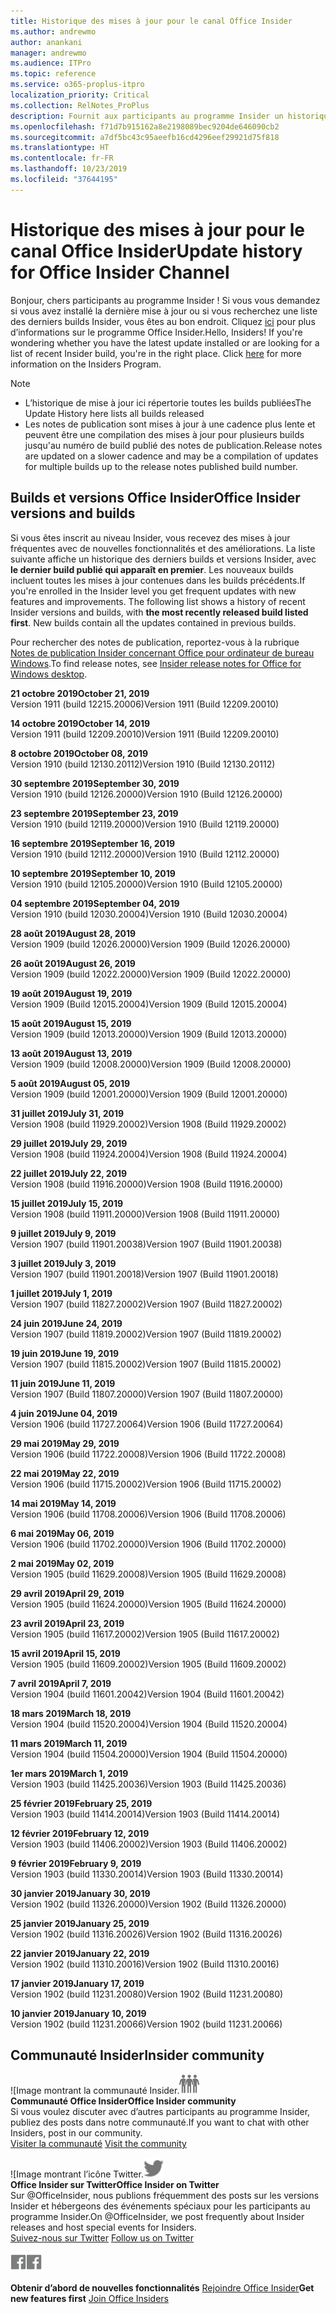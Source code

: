 ```yaml
---
title: Historique des mises à jour pour le canal Office Insider
ms.author: andrewmo
author: anankani
manager: andrewmo
ms.audience: ITPro
ms.topic: reference
ms.service: o365-proplus-itpro
localization_priority: Critical
ms.collection: RelNotes_ProPlus
description: Fournit aux participants au programme Insider un historique des mises à jour pour les versions Canal mensuel Insider Fast pour ordinateur de bureau Windows
ms.openlocfilehash: f71d7b915162a8e2198089bec9204de646090cb2
ms.sourcegitcommit: a7df5bc43c95aeefb16cd4296eef29921d75f818
ms.translationtype: HT
ms.contentlocale: fr-FR
ms.lasthandoff: 10/23/2019
ms.locfileid: "37644195"
---
```

# <a name="update-history-for-office-insider-channel"></a><span data-ttu-id="841a3-103">Historique des mises à jour pour le canal Office Insider</span><span class="sxs-lookup"><span data-stu-id="841a3-103">Update history for Office Insider Channel</span></span>

<span data-ttu-id="841a3-p101">Bonjour, chers participants au programme Insider ! Si vous vous demandez si vous avez installé la dernière mise à jour ou si vous recherchez une liste des derniers builds Insider, vous êtes au bon endroit. Cliquez [ici](https://insider.office.com/) pour plus d’informations sur le programme Office Insider.</span><span class="sxs-lookup"><span data-stu-id="841a3-p101">Hello, Insiders! If you're wondering whether you have the latest update installed or are looking for a list of recent Insider build, you're in the right place. Click [here](https://insider.office.com/) for more information on the Insiders Program.</span></span>

> [!NOTE]
> - <span data-ttu-id="841a3-107">L’historique de mise à jour ici répertorie toutes les builds publiées</span><span class="sxs-lookup"><span data-stu-id="841a3-107">The Update History here lists all builds released</span></span>
> - <span data-ttu-id="841a3-108">Les notes de publication sont mises à jour à une cadence plus lente et peuvent être une compilation des mises à jour pour plusieurs builds jusqu'au numéro de build publié des notes de publication.</span><span class="sxs-lookup"><span data-stu-id="841a3-108">Release notes are updated on a slower cadence and may be a compilation of updates for multiple builds up to the release notes published build number.</span></span>

## <a name="office-insider-versions-and-builds"></a><span data-ttu-id="841a3-109">Builds et versions Office Insider</span><span class="sxs-lookup"><span data-stu-id="841a3-109">Office Insider versions and builds</span></span>

<span data-ttu-id="841a3-p102">Si vous êtes inscrit au niveau Insider, vous recevez des mises à jour fréquentes avec de nouvelles fonctionnalités et des améliorations. La liste suivante affiche un historique des derniers builds et versions Insider, avec **le dernier build publié qui apparaît en premier**. Les nouveaux builds incluent toutes les mises à jour contenues dans les builds précédents.</span><span class="sxs-lookup"><span data-stu-id="841a3-p102">If you're enrolled in the Insider level you get frequent updates with new features and improvements. The following list shows a history of recent Insider versions and builds, with **the most recently released build listed first**. New builds contain all the updates contained in previous builds.</span></span>

<span data-ttu-id="841a3-113">Pour rechercher des notes de publication, reportez-vous à la rubrique [Notes de publication Insider concernant Office pour ordinateur de bureau Windows](https://docs.microsoft.com/fr-FR/OfficeUpdates/release-notes-office-insider).</span><span class="sxs-lookup"><span data-stu-id="841a3-113">To find release notes, see [Insider release notes for Office for Windows desktop](https://docs.microsoft.com/fr-FR/OfficeUpdates/release-notes-office-insider).</span></span>

[//]: # (NE PAS SUPPRIMER)

<span data-ttu-id="841a3-115">**21 octobre 2019**</span><span class="sxs-lookup"><span data-stu-id="841a3-115">**October 21, 2019**</span></span><br/>
<span data-ttu-id="841a3-116">Version 1911 (build 12215.20006)</span><span class="sxs-lookup"><span data-stu-id="841a3-116">Version 1911 (Build 12209.20010)</span></span><br/>

<span data-ttu-id="841a3-117">**14 octobre 2019**</span><span class="sxs-lookup"><span data-stu-id="841a3-117">**October 14, 2019**</span></span><br/>
<span data-ttu-id="841a3-118">Version 1911 (build 12209.20010)</span><span class="sxs-lookup"><span data-stu-id="841a3-118">Version 1911 (Build 12209.20010)</span></span><br/>

<span data-ttu-id="841a3-119">**8 octobre 2019**</span><span class="sxs-lookup"><span data-stu-id="841a3-119">**October 08, 2019**</span></span><br/>
<span data-ttu-id="841a3-120">Version 1910 (build 12130.20112)</span><span class="sxs-lookup"><span data-stu-id="841a3-120">Version 1910 (Build 12130.20112)</span></span><br/>

<span data-ttu-id="841a3-121">**30 septembre 2019**</span><span class="sxs-lookup"><span data-stu-id="841a3-121">**September 30, 2019**</span></span><br/>
<span data-ttu-id="841a3-122">Version 1910 (build 12126.20000)</span><span class="sxs-lookup"><span data-stu-id="841a3-122">Version 1910 (Build 12126.20000)</span></span><br/>

<span data-ttu-id="841a3-123">**23 septembre 2019**</span><span class="sxs-lookup"><span data-stu-id="841a3-123">**September 23, 2019**</span></span><br/>
<span data-ttu-id="841a3-124">Version 1910 (build 12119.20000)</span><span class="sxs-lookup"><span data-stu-id="841a3-124">Version 1910 (Build 12119.20000)</span></span><br/>

<span data-ttu-id="841a3-125">**16 septembre 2019**</span><span class="sxs-lookup"><span data-stu-id="841a3-125">**September 16, 2019**</span></span><br/>
<span data-ttu-id="841a3-126">Version 1910 (build 12112.20000)</span><span class="sxs-lookup"><span data-stu-id="841a3-126">Version 1910 (Build 12112.20000)</span></span><br/>

<span data-ttu-id="841a3-127">**10 septembre 2019**</span><span class="sxs-lookup"><span data-stu-id="841a3-127">**September 10, 2019**</span></span><br/>
<span data-ttu-id="841a3-128">Version 1910 (build 12105.20000)</span><span class="sxs-lookup"><span data-stu-id="841a3-128">Version 1910 (Build 12105.20000)</span></span><br/>

<span data-ttu-id="841a3-129">**04 septembre 2019**</span><span class="sxs-lookup"><span data-stu-id="841a3-129">**September 04, 2019**</span></span><br/>
<span data-ttu-id="841a3-130">Version 1910 (build 12030.20004)</span><span class="sxs-lookup"><span data-stu-id="841a3-130">Version 1910 (Build 12030.20004)</span></span><br/>

<span data-ttu-id="841a3-131">**28 août 2019**</span><span class="sxs-lookup"><span data-stu-id="841a3-131">**August 28, 2019**</span></span><br/>
<span data-ttu-id="841a3-132">Version 1909 (build 12026.20000)</span><span class="sxs-lookup"><span data-stu-id="841a3-132">Version 1909 (Build 12026.20000)</span></span><br/>

<span data-ttu-id="841a3-133">**26 août 2019**</span><span class="sxs-lookup"><span data-stu-id="841a3-133">**August 26, 2019**</span></span><br/>
<span data-ttu-id="841a3-134">Version 1909 (build 12022.20000)</span><span class="sxs-lookup"><span data-stu-id="841a3-134">Version 1909 (Build 12022.20000)</span></span><br/>

<span data-ttu-id="841a3-135">**19 août 2019**</span><span class="sxs-lookup"><span data-stu-id="841a3-135">**August 19, 2019**</span></span><br/>
<span data-ttu-id="841a3-136">Version 1909 (Build 12015.20004)</span><span class="sxs-lookup"><span data-stu-id="841a3-136">Version 1909 (Build 12015.20004)</span></span><br/>

<span data-ttu-id="841a3-137">**15 août 2019**</span><span class="sxs-lookup"><span data-stu-id="841a3-137">**August 15, 2019**</span></span><br/>
<span data-ttu-id="841a3-138">Version 1909 (build 12013.20000)</span><span class="sxs-lookup"><span data-stu-id="841a3-138">Version 1909 (Build 12013.20000)</span></span><br/>

<span data-ttu-id="841a3-139">**13 août 2019**</span><span class="sxs-lookup"><span data-stu-id="841a3-139">**August 13, 2019**</span></span><br/>
<span data-ttu-id="841a3-140">Version 1909 (build 12008.20000)</span><span class="sxs-lookup"><span data-stu-id="841a3-140">Version 1909 (Build 12008.20000)</span></span><br/>

<span data-ttu-id="841a3-141">**5 août 2019**</span><span class="sxs-lookup"><span data-stu-id="841a3-141">**August 05, 2019**</span></span><br/>
<span data-ttu-id="841a3-142">Version 1909 (build 12001.20000)</span><span class="sxs-lookup"><span data-stu-id="841a3-142">Version 1909 (Build 12001.20000)</span></span><br/>

<span data-ttu-id="841a3-143">**31 juillet 2019**</span><span class="sxs-lookup"><span data-stu-id="841a3-143">**July 31, 2019**</span></span><br/>
<span data-ttu-id="841a3-144">Version 1908 (build 11929.20002)</span><span class="sxs-lookup"><span data-stu-id="841a3-144">Version 1908 (Build 11929.20002)</span></span><br/>

<span data-ttu-id="841a3-145">**29 juillet 2019**</span><span class="sxs-lookup"><span data-stu-id="841a3-145">**July 29, 2019**</span></span><br/>
<span data-ttu-id="841a3-146">Version 1908 (build 11924.20004)</span><span class="sxs-lookup"><span data-stu-id="841a3-146">Version 1908 (Build 11924.20004)</span></span><br/>

<span data-ttu-id="841a3-147">**22 juillet 2019**</span><span class="sxs-lookup"><span data-stu-id="841a3-147">**July 22, 2019**</span></span><br/>
<span data-ttu-id="841a3-148">Version 1908 (build 11916.20000)</span><span class="sxs-lookup"><span data-stu-id="841a3-148">Version 1908 (Build 11916.20000)</span></span><br/>

<span data-ttu-id="841a3-149">**15 juillet 2019**</span><span class="sxs-lookup"><span data-stu-id="841a3-149">**July 15, 2019**</span></span><br/>
<span data-ttu-id="841a3-150">Version 1908 (build 11911.20000)</span><span class="sxs-lookup"><span data-stu-id="841a3-150">Version 1908 (Build 11911.20000)</span></span><br/>

<span data-ttu-id="841a3-151">**9 juillet 2019**</span><span class="sxs-lookup"><span data-stu-id="841a3-151">**July 9, 2019**</span></span><br/>
<span data-ttu-id="841a3-152">Version 1907 (build 11901.20038)</span><span class="sxs-lookup"><span data-stu-id="841a3-152">Version 1907 (Build 11901.20038)</span></span><br/>

<span data-ttu-id="841a3-153">**3 juillet 2019**</span><span class="sxs-lookup"><span data-stu-id="841a3-153">**July 3, 2019**</span></span><br/>
<span data-ttu-id="841a3-154">Version 1907 (build 11901.20018)</span><span class="sxs-lookup"><span data-stu-id="841a3-154">Version 1907 (Build 11901.20018)</span></span><br/>

<span data-ttu-id="841a3-155">**1 juillet 2019**</span><span class="sxs-lookup"><span data-stu-id="841a3-155">**July 1, 2019**</span></span><br/>
<span data-ttu-id="841a3-156">Version 1907 (build 11827.20002)</span><span class="sxs-lookup"><span data-stu-id="841a3-156">Version 1907 (Build 11827.20002)</span></span><br/>

<span data-ttu-id="841a3-157">**24 juin 2019**</span><span class="sxs-lookup"><span data-stu-id="841a3-157">**June 24, 2019**</span></span><br/>
<span data-ttu-id="841a3-158">Version 1907 (build 11819.20002)</span><span class="sxs-lookup"><span data-stu-id="841a3-158">Version 1907 (Build 11819.20002)</span></span><br/>

<span data-ttu-id="841a3-159">**19 juin 2019**</span><span class="sxs-lookup"><span data-stu-id="841a3-159">**June 19, 2019**</span></span><br/>
<span data-ttu-id="841a3-160">Version 1907 (build 11815.20002)</span><span class="sxs-lookup"><span data-stu-id="841a3-160">Version 1907 (Build 11815.20002)</span></span><br/>

<span data-ttu-id="841a3-161">**11 juin 2019**</span><span class="sxs-lookup"><span data-stu-id="841a3-161">**June 11, 2019**</span></span><br/>
<span data-ttu-id="841a3-162">Version 1907 (Build 11807.20000)</span><span class="sxs-lookup"><span data-stu-id="841a3-162">Version 1907 (Build 11807.20000)</span></span><br/>

<span data-ttu-id="841a3-163">**4 juin 2019**</span><span class="sxs-lookup"><span data-stu-id="841a3-163">**June 04, 2019**</span></span><br/>
<span data-ttu-id="841a3-164">Version 1906 (build 11727.20064)</span><span class="sxs-lookup"><span data-stu-id="841a3-164">Version 1906 (Build 11727.20064)</span></span><br/>


<span data-ttu-id="841a3-165">**29 mai 2019**</span><span class="sxs-lookup"><span data-stu-id="841a3-165">**May 29, 2019**</span></span><br/>
<span data-ttu-id="841a3-166">Version 1906 (build 11722.20008)</span><span class="sxs-lookup"><span data-stu-id="841a3-166">Version 1906 (Build 11722.20008)</span></span><br/>

<span data-ttu-id="841a3-167">**22 mai 2019**</span><span class="sxs-lookup"><span data-stu-id="841a3-167">**May 22, 2019**</span></span><br/> <span data-ttu-id="841a3-168">Version 1906 (build 11715.20002)</span><span class="sxs-lookup"><span data-stu-id="841a3-168">Version 1906 (Build 11715.20002)</span></span><br/> 

<span data-ttu-id="841a3-169">**14 mai 2019**</span><span class="sxs-lookup"><span data-stu-id="841a3-169">**May 14, 2019**</span></span><br/> <span data-ttu-id="841a3-170">Version 1906 (build 11708.20006)</span><span class="sxs-lookup"><span data-stu-id="841a3-170">Version 1906 (Build 11708.20006)</span></span><br/>

<span data-ttu-id="841a3-171">**6 mai 2019**</span><span class="sxs-lookup"><span data-stu-id="841a3-171">**May 06, 2019**</span></span><br/>
<span data-ttu-id="841a3-172">Version 1906 (build 11702.20000)</span><span class="sxs-lookup"><span data-stu-id="841a3-172">Version 1906 (Build 11702.20000)</span></span><br/>

<span data-ttu-id="841a3-173">**2 mai 2019**</span><span class="sxs-lookup"><span data-stu-id="841a3-173">**May 02, 2019**</span></span><br/>
<span data-ttu-id="841a3-174">Version 1905 (build 11629.20008)</span><span class="sxs-lookup"><span data-stu-id="841a3-174">Version 1905 (Build 11629.20008)</span></span><br/>

<span data-ttu-id="841a3-175">**29 avril 2019**</span><span class="sxs-lookup"><span data-stu-id="841a3-175">**April 29, 2019**</span></span><br/>
<span data-ttu-id="841a3-176">Version 1905 (build 11624.20000)</span><span class="sxs-lookup"><span data-stu-id="841a3-176">Version 1905 (Build 11624.20000)</span></span><br/>

<span data-ttu-id="841a3-177">**23 avril 2019**</span><span class="sxs-lookup"><span data-stu-id="841a3-177">**April 23, 2019**</span></span><br/> <span data-ttu-id="841a3-178">Version 1905 (build 11617.20002)</span><span class="sxs-lookup"><span data-stu-id="841a3-178">Version 1905 (Build 11617.20002)</span></span><br/>

<span data-ttu-id="841a3-179">**15 avril 2019**</span><span class="sxs-lookup"><span data-stu-id="841a3-179">**April 15, 2019**</span></span><br/> <span data-ttu-id="841a3-180">Version 1905 (build 11609.20002)</span><span class="sxs-lookup"><span data-stu-id="841a3-180">Version 1905 (Build 11609.20002)</span></span><br/>

<span data-ttu-id="841a3-181">**7 avril 2019**</span><span class="sxs-lookup"><span data-stu-id="841a3-181">**April 7, 2019**</span></span><br/> <span data-ttu-id="841a3-182">Version 1904 (build 11601.20042)</span><span class="sxs-lookup"><span data-stu-id="841a3-182">Version 1904 (Build 11601.20042)</span></span><br/>

<span data-ttu-id="841a3-183">**18 mars 2019**</span><span class="sxs-lookup"><span data-stu-id="841a3-183">**March 18, 2019**</span></span><br/> <span data-ttu-id="841a3-184">Version 1904 (build 11520.20004)</span><span class="sxs-lookup"><span data-stu-id="841a3-184">Version 1904 (Build 11520.20004)</span></span><br/>

<span data-ttu-id="841a3-185">**11 mars 2019**</span><span class="sxs-lookup"><span data-stu-id="841a3-185">**March 11, 2019**</span></span><br/> <span data-ttu-id="841a3-186">Version 1904 (build 11504.20000)</span><span class="sxs-lookup"><span data-stu-id="841a3-186">Version 1904 (Build 11504.20000)</span></span><br/>

<span data-ttu-id="841a3-187">**1er mars 2019**</span><span class="sxs-lookup"><span data-stu-id="841a3-187">**March 1, 2019**</span></span><br/> <span data-ttu-id="841a3-188">Version 1903 (build 11425.20036)</span><span class="sxs-lookup"><span data-stu-id="841a3-188">Version 1903 (Build 11425.20036)</span></span><br/> 

<span data-ttu-id="841a3-189">**25 février 2019**</span><span class="sxs-lookup"><span data-stu-id="841a3-189">**February 25, 2019**</span></span><br/> <span data-ttu-id="841a3-190">Version 1903 (build 11414.20014)</span><span class="sxs-lookup"><span data-stu-id="841a3-190">Version 1903 (Build 11414.20014)</span></span><br/> 

<span data-ttu-id="841a3-191">**12 février 2019**</span><span class="sxs-lookup"><span data-stu-id="841a3-191">**February 12, 2019**</span></span><br/> <span data-ttu-id="841a3-192">Version 1903 (build 11406.20002)</span><span class="sxs-lookup"><span data-stu-id="841a3-192">Version 1903 (Build 11406.20002)</span></span><br/> 

<span data-ttu-id="841a3-193">**9 février 2019**</span><span class="sxs-lookup"><span data-stu-id="841a3-193">**February 9, 2019**</span></span><br/> <span data-ttu-id="841a3-194">Version 1903 (build 11330.20014)</span><span class="sxs-lookup"><span data-stu-id="841a3-194">Version 1903 (Build 11330.20014)</span></span><br/> 

<span data-ttu-id="841a3-195">**30 janvier 2019**</span><span class="sxs-lookup"><span data-stu-id="841a3-195">**January 30, 2019**</span></span><br/> <span data-ttu-id="841a3-196">Version 1902 (build 11326.20000)</span><span class="sxs-lookup"><span data-stu-id="841a3-196">Version 1902 (Build 11326.20000)</span></span><br/> 

<span data-ttu-id="841a3-197">**25 janvier 2019**</span><span class="sxs-lookup"><span data-stu-id="841a3-197">**January 25, 2019**</span></span><br/> <span data-ttu-id="841a3-198">Version 1902 (build 11316.20026)</span><span class="sxs-lookup"><span data-stu-id="841a3-198">Version 1902 (Build 11316.20026)</span></span><br/> 

<span data-ttu-id="841a3-199">**22 janvier 2019**</span><span class="sxs-lookup"><span data-stu-id="841a3-199">**January 22, 2019**</span></span><br/> <span data-ttu-id="841a3-200">Version 1902 (build 11310.20016)</span><span class="sxs-lookup"><span data-stu-id="841a3-200">Version 1902 (Build 11310.20016)</span></span><br/> 

<span data-ttu-id="841a3-201">**17 janvier 2019**</span><span class="sxs-lookup"><span data-stu-id="841a3-201">**January 17, 2019**</span></span><br/> <span data-ttu-id="841a3-202">Version 1902 (build 11231.20080)</span><span class="sxs-lookup"><span data-stu-id="841a3-202">Version 1902 (Build 11231.20080)</span></span><br/>

<span data-ttu-id="841a3-203">**10 janvier 2019**</span><span class="sxs-lookup"><span data-stu-id="841a3-203">**January 10, 2019**</span></span><br/> <span data-ttu-id="841a3-204">Version 1902 (build 11231.20066)</span><span class="sxs-lookup"><span data-stu-id="841a3-204">Version 1902 (build 11231.20066)</span></span><br/> 

## <a name="insider-community"></a><span data-ttu-id="841a3-205">Communauté Insider</span><span class="sxs-lookup"><span data-stu-id="841a3-205">Insider community</span></span>

<span data-ttu-id="841a3-206">![Image montrant la communauté Insider.</span><span class="sxs-lookup"><span data-stu-id="841a3-206">![Image showing insider community.</span></span> ](images/insidercommunity.png) <br/>
<span data-ttu-id="841a3-207">**Communauté Office Insider**</span><span class="sxs-lookup"><span data-stu-id="841a3-207">**Office Insider community**</span></span><br/> <span data-ttu-id="841a3-208">Si vous voulez discuter avec d’autres participants au programme Insider, publiez des posts dans notre communauté.</span><span class="sxs-lookup"><span data-stu-id="841a3-208">If you want to chat with other Insiders, post in our community.</span></span><br/><span data-ttu-id="841a3-209"> 
[Visiter la communauté](https://go.microsoft.com/fwlink/?linkid=843493)</span><span class="sxs-lookup"><span data-stu-id="841a3-209"> 
[Visit the community](https://go.microsoft.com/fwlink/?linkid=843493)</span></span><br/> 

<span data-ttu-id="841a3-210">![Image montrant l’icône Twitter.</span><span class="sxs-lookup"><span data-stu-id="841a3-210">![Image showing twitter icon.</span></span> ](images/twitter.png)<br/>
<span data-ttu-id="841a3-211">**Office Insider sur Twitter**</span><span class="sxs-lookup"><span data-stu-id="841a3-211">**Office Insider on Twitter**</span></span><br/> <span data-ttu-id="841a3-212">Sur @OfficeInsider, nous publions fréquemment des posts sur les versions Insider et hébergeons des événements spéciaux pour les participants au programme Insider.</span><span class="sxs-lookup"><span data-stu-id="841a3-212">On @OfficeInsider, we post frequently about Insider releases and host special events for Insiders.</span></span><br/><span data-ttu-id="841a3-213"> 
[Suivez-nous sur Twitter](https://go.microsoft.com/fwlink/?linkid=717717)</span><span class="sxs-lookup"><span data-stu-id="841a3-213"> 
[Follow us on Twitter](https://go.microsoft.com/fwlink/?linkid=717717)</span></span><br/> 

<span data-ttu-id="841a3-214">[
  ![Image montrant l’icône Facebook. ](images/facebook.png)](https://www.facebook.com/sharer.php?u=https://support.office.com/en-us/article/Update-history-for-Office-Insider-for-Windows-desktop-64bbb317-972a-4933-8b82-cc866f0b067c)</span><span class="sxs-lookup"><span data-stu-id="841a3-214">[![Image showing Facebook icon. ](images/facebook.png)](https://www.facebook.com/sharer.php?u=https://support.office.com/en-us/article/Update-history-for-Office-Insider-for-Windows-desktop-64bbb317-972a-4933-8b82-cc866f0b067c)</span></span>


<span data-ttu-id="841a3-215">**Obtenir d’abord de nouvelles fonctionnalités**
[Rejoindre Office Insider](https://insider.office.com/)</span><span class="sxs-lookup"><span data-stu-id="841a3-215">**Get new features first**
[Join Office Insiders](https://insider.office.com/)</span></span>